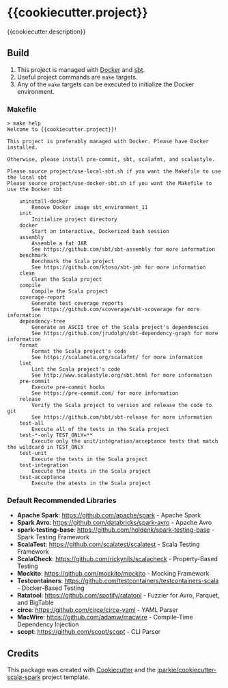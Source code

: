 # {{cookiecutter.project}}

{{cookiecutter.description}}

## Build

1. This project is managed with [Docker](https://www.docker.com/) and [sbt](https://www.scala-sbt.org/).
2. Useful project commands are `make` targets.
3. Any of the `make` targets can be executed to initialize the Docker environment.

### Makefile

```
> make help
Welcome to {{cookiecutter.project}}!

This project is preferably managed with Docker. Please have Docker installed.

Otherwise, please install pre-commit, sbt, scalafmt, and scalastyle.

Please source project/use-local-sbt.sh if you want the Makefile to use the local sbt
Please source project/use-docker-sbt.sh if you want the Makefile to use the Docker sbt

    uninstall-docker
        Remove Docker image sbt_environment_11
    init
        Initialize project directory
    docker
        Start an interactive, Dockerized bash session
    assembly
        Assemble a fat JAR
        See https://github.com/sbt/sbt-assembly for more information
    benchmark
        Benchmark the Scala project
        See https://github.com/ktoso/sbt-jmh for more information
    clean
        Clean the Scala project
    compile
        Compile the Scala project
    coverage-report
        Generate test coverage reports
        See https://github.com/scoverage/sbt-scoverage for more information
    dependency-tree
        Generate an ASCII tree of the Scala project's dependencies
        See https://github.com/jrudolph/sbt-dependency-graph for more information
    format
        Format the Scala project's code
        See https://scalameta.org/scalafmt/ for more information
    lint
        Lint the Scala project's code
        See http://www.scalastyle.org/sbt.html for more information
    pre-commit
        Execute pre-commit hooks
        See https://pre-commit.com/ for more information
    release
        Verify the Scala project to version and release the code to git
        See https://github.com/sbt/sbt-release for more information
    test-all
        Execute all of the tests in the Scala project
    test-*-only TEST_ONLY=**
        Execute only the unit/integration/acceptance tests that match the wildcard in TEST_ONLY
    test-unit
        Execute the tests in the Scala project
    test-integration
        Execute the itests in the Scala project
    test-acceptance
        Execute the atests in the Scala project
```

### Default Recommended Libraries

- **Apache Spark**: https://github.com/apache/spark - Apache Spark
- **Spark Avro**: https://github.com/databricks/spark-avro - Apache Avro
- **spark-testing-base**: https://github.com/holdenk/spark-testing-base - Spark Testing Framework
- **ScalaTest**: https://github.com/scalatest/scalatest - Scala Testing Framework
- **ScalaCheck**: https://github.com/rickynils/scalacheck - Property-Based Testing
- **Mockito**: https://github.com/mockito/mockito - Mocking Framework
- **Testcontainers**: https://github.com/testcontainers/testcontainers-scala - Docker-Based Testing
- **Ratatool**: https://github.com/spotify/ratatool - Fuzzier for Avro, Parquet, and BigTable
- **circe**: https://github.com/circe/circe-yaml - YAML Parser
- **MacWire**: https://github.com/adamw/macwire - Compile-Time Dependency Injection
- **scopt**: https://github.com/scopt/scopt - CLI Parser

## Credits

This package was created with [Cookiecutter](https://github.com/audreyr/cookiecutter) and the [jparkie/cookiecutter-scala-spark](https://github.com/jparkie/cookiecutter-scala-spark) project template.
